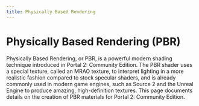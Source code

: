 ```yaml
---
title: Physically Based Rendering
---
```

# Physically Based Rendering (PBR)
Physically Based Rendering, or PBR, is a powerful modern shading technique introduced in Portal 2: Community Edition. The PBR shader uses a special texture, called an MRAO texture, to interpret lighting in a more realistic fashion compared to stock specular shaders, and is already commonly used in modern game engines, such as Source 2 and the Unreal Engine to produce amazing, high-definition textures. This page documents details on the creation of PBR materials for Portal 2: Community Edition.
